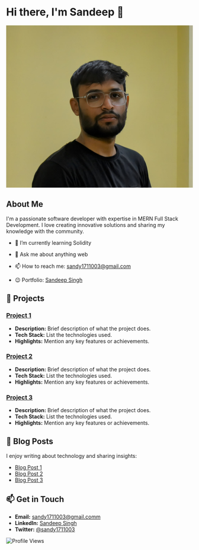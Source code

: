 # Hi there, I'm Sandeep 👋

![Profile Banner](./me.jpg)

## About Me

I'm a passionate software developer with expertise in MERN Full Stack Development. I love creating innovative solutions and sharing my knowledge with the community.

- 🌱 I’m currently learning Solidity
- 💬 Ask me about anything web
- 📫 How to reach me: [sandy1711003@gmail.com](mailto:sandy1711003@gmail.com)

- 😉 Portfolio: [Sandeep Singh](https://portfolio-website-lovat.vercel.app/)
## 🚀 Projects

### [Project 1](https://github.com/your-username/project-1)
- **Description:** Brief description of what the project does.
- **Tech Stack:** List the technologies used.
- **Highlights:** Mention any key features or achievements.

### [Project 2](https://github.com/your-username/project-2)
- **Description:** Brief description of what the project does.
- **Tech Stack:** List the technologies used.
- **Highlights:** Mention any key features or achievements.

### [Project 3](https://github.com/your-username/project-3)
- **Description:** Brief description of what the project does.
- **Tech Stack:** List the technologies used.
- **Highlights:** Mention any key features or achievements.

## 📝 Blog Posts

I enjoy writing about technology and sharing insights:

- [Blog Post 1](https://yourblog.com/post-1)
- [Blog Post 2](https://yourblog.com/post-2)
- [Blog Post 3](https://yourblog.com/post-3)

## 📫 Get in Touch

- **Email:** [sandy1711003@gmail.comm](mailto:sandy1711003@gmail.comm)
- **LinkedIn:** [Sandeep Singh](https://www.linkedin.com/in/sandeep-singh-445058254/)
- **Twitter:** [@sandy1711003](https://x.com/sandy1711003)

![Profile Views](https://komarev.com/ghpvc/?username=Sandy-1711&style=flat-square)

